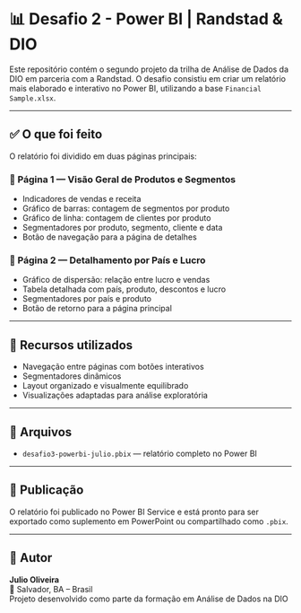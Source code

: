 # 📊 Desafio 2 - Power BI | Randstad & DIO

Este repositório contém o segundo projeto da trilha de Análise de Dados da DIO em parceria com a Randstad. O desafio consistiu em criar um relatório mais elaborado e interativo no Power BI, utilizando a base `Financial Sample.xlsx`.

---

## ✅ O que foi feito

O relatório foi dividido em duas páginas principais:

### 🔹 Página 1 — Visão Geral de Produtos e Segmentos
- Indicadores de vendas e receita
- Gráfico de barras: contagem de segmentos por produto
- Gráfico de linha: contagem de clientes por produto
- Segmentadores por produto, segmento, cliente e data
- Botão de navegação para a página de detalhes

### 🔹 Página 2 — Detalhamento por País e Lucro
- Gráfico de dispersão: relação entre lucro e vendas
- Tabela detalhada com país, produto, descontos e lucro
- Segmentadores por país e produto
- Botão de retorno para a página principal

---

## 🧠 Recursos utilizados

- Navegação entre páginas com botões interativos
- Segmentadores dinâmicos
- Layout organizado e visualmente equilibrado
- Visualizações adaptadas para análise exploratória

---

## 📁 Arquivos

- `desafio3-powerbi-julio.pbix` — relatório completo no Power BI

---

## 🚀 Publicação

O relatório foi publicado no Power BI Service e está pronto para ser exportado como suplemento em PowerPoint ou compartilhado como `.pbix`.

---

## 👤 Autor

**Julio Oliveira**  
📍 Salvador, BA – Brasil  
Projeto desenvolvido como parte da formação em Análise de Dados na DIO
